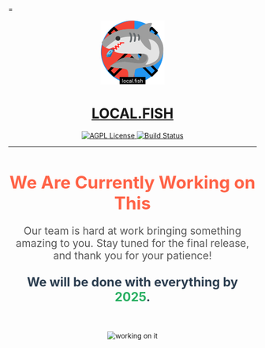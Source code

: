 =<p align="center">
  <a href="">
    <img src="https://github.com/Mickekofi/local.fish/blob/master/flogo.png" alt="Logo" width="130">
  </a>
  <a href = "">
  <h1 align="center"><strong>LOCAL.FISH</strong></h1>
  </a>
  <p align="center">
    <a href="http://www.gnu.org/licenses/agpl-3.0">
      <img src="https://img.shields.io/badge/license-AGPL-blue.svg" alt="AGPL License">
    </a>
    <a href="https://wa.me/233505994829?text=*EyeTubeB👁t_From_Github_User_💬Message_:*%20">
      <img src="https://img.shields.io/badge/Contact-Engineers-red.svg" alt="Build Status">
    </a>
  </p>
</p>

---
<div align="center" style="margin-top: 50px;">
  <h1 style="font-size: 2.5em; color: #ff6347;">We Are Currently Working on This</h1>
  <p style="font-size: 1.5em; color: #555;">
    Our team is hard at work bringing something amazing to you. 
    Stay tuned for the final release, and thank you for your patience!
  </p>
  <p style="font-size: 1.8em; font-weight: bold; color: #2c3e50;">
    We will be done with everything by <span style="color: #27ae60;"> 2025</span>.
  </p>
  <img src="https://media.giphy.com/media/l3nWhI38IWDofyDrW/giphy.gif" alt="working on it" style="width: 200px; margin-top: 30px;">
</div>